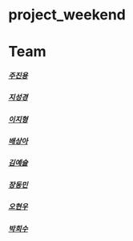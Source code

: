 # project_weekend

# Team

##### [주진용](https://github.com/ideainqu) 
##### [지성경](https://github.com/zivivle) 
##### [이지형](https://github.com/Jihyeong00) 
##### [배상아](https://github.com/signature95) 
##### [김예슬](https://github.com/yesoryeseul) 
##### [장동민](https://github.com/hidongmin37) 
##### [오현우](https://github.com/ohwphil) 
##### [박희수](https://github.com/sueddd) 
